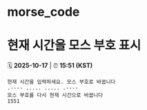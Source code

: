 # morse_code
# 현재 시간을 모스 부호 표시
<!-- MORSE_TIME_START -->
🗓️ **2025-10-17** | ⏰ **15:51 (KST)**

```
현재 시간을 입력하세요. 모스 부호로 바꿉니다
.---- ..... ..... .----
모스 부호를 다시 현재 시간으로 바꿉니다
1551
```
<!-- MORSE_TIME_END -->
